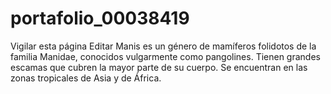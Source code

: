 # portafolio_00038419
  Vigilar esta página Editar Manis es un género de mamíferos folidotos de la familia Manidae, conocidos vulgarmente como pangolines. Tienen grandes escamas que cubren la mayor parte de su cuerpo. Se encuentran en las zonas tropicales de Asia y de África.
